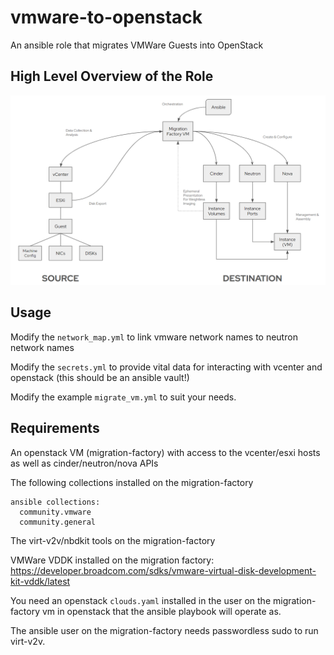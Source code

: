 # vmware-to-openstack
An ansible role that migrates VMWare Guests into OpenStack

## High Level Overview of the Role
![](https://github.com/gprocunier/vmware-to-openstack/blob/main/images/vmw2osp-hla.png?raw=true)

## Usage
Modify the `network_map.yml` to link vmware network names to neutron network names

Modify the `secrets.yml` to provide vital data for interacting with vcenter and openstack (this should be an ansible vault!)

Modify the example `migrate_vm.yml` to suit your needs.


## Requirements
An openstack VM (migration-factory) with access to the vcenter/esxi hosts as well as cinder/neutron/nova APIs

The following collections installed on the migration-factory

```
ansible collections:
  community.vmware  
  community.general
```

The virt-v2v/nbdkit tools on the migration-factory

VMWare VDDK installed on the migration factory:
  https://developer.broadcom.com/sdks/vmware-virtual-disk-development-kit-vddk/latest

You need an openstack `clouds.yaml` installed in the user on the migration-factory vm in openstack that the ansible playbook will operate as.

The ansible user on the migration-factory needs passwordless sudo to run virt-v2v.
